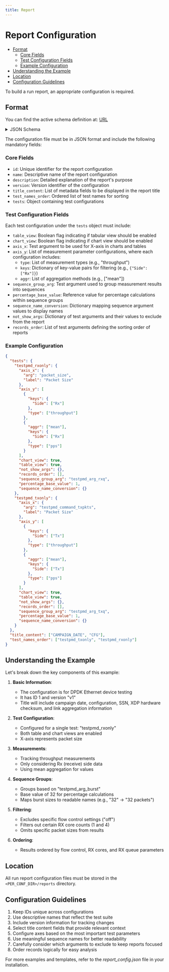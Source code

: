 ```yaml
---
title: Report
---
```


# Report Configuration

<!--toc:start-->
  - [Format](#format)
    - [Core Fields](#core-fields)
    - [Test Configuration Fields](#test-configuration-fields)
    - [Example Configuration](#example-configuration)
  - [Understanding the Example](#understanding-the-example)
  - [Location](#location)
  - [Configuration Guidelines](#configuration-guidelines)
<!--toc:end-->

To build a run report, an appropriate configuration is required.


## Format
You can find the active schema definition at: [URL](https://github.com/ts-factory/bublik/blob/main/bublik/data/schemas/report.json)

<details>
  <summary>JSON Schema</summary>

  ```json
  {
    "$schema": "http://json-schema.org/draft-07/schema#",
    "type": "object",
    "properties": {
        "title_content": {
            "description": "Metas for title genegation",
            "type": "array",
            "items": {
                "description": "Meta with label type",
                "type": "string"
            },
            "minItems": 1,
            "uniqueItems": true
        },
        "test_names_order": {
            "description": "Test names for tests sorting",
            "type": "array",
            "items": {
                "description": "Test name",
                "type": "string"
            },
            "minItems": 1,
            "uniqueItems": true
        },
        "tests": {
            "type": "object",
            "additionalProperties": {
                "type": "object",
                "properties": {
                    "table_view": {
                        "description": "Table view flag",
                        "type": "boolean"
                    },
                    "chart_view": {
                        "description": "Chart view flag",
                        "type": "boolean"
                    },
                    "axis_x": {
                        "description": "Axis x test argument",
                        "type": "object",
                        "properties": {
                            "arg": {
                                "type": "string",
                                "minLength": 1
                            },
                            "label": {
                                "type": "string",
                                "minLength": 1
                            }
                        },
                        "required": [
                            "arg"
                        ]
                    },
                    "axis_y": {
                        "description": "Measurement parameters",
                        "type": "array",
                        "items": {
                            "type": "object",
                            "properties": {
                                "tool": {
                                    "type": "array",
                                    "items": {
                                        "type": "string"
                                    }
                                },
                                "type": {
                                    "type": "array",
                                    "items": {
                                        "type": "string"
                                    }
                                },
                                "name": {
                                    "type": "array",
                                    "items": {
                                        "type": "string"
                                    }
                                },
                                "aggr": {
                                    "type": "array",
                                    "items": {
                                        "type": "string"
                                    }
                                },
                                "keys": {
                                    "type": "object",
                                    "additionalProperties": {
                                        "type": "array",
                                        "items": {
                                            "type": "string"
                                        }
                                    }
                                }
                            },
                            "additionalProperties": false
                        }
                    },
                    "sequences": {
                        "description": "Sequences settings",
                        "type": "object",
                        "properties": {
                            "arg": {
                                "description": "Specify an argument for displaying iteration results on the same axes",
                                "type": ["string"]
                            },
                            "arg_label": {
                                "description": "Specify label to display the sequense group argument",
                                "type": ["string"]
                            },
                            "percentage_base_value": {
                                "description": "Base value for percentage calculation",
                                "type": ["string", "number"]
                            },
                            "arg_vals_labels": {
                                "description": "Specify labels to display the sequense group argument values",
                                "type": "object",
                                "additionalProperties": true
                            }
                        },
                        "required": [
                            "arg"
                        ]
                    },
                    "not_show_args": {
                        "description": "Arguments and their values for excluding results from the report",
                        "type": "object",
                        "additionalProperties": {
                            "type": "array",
                            "items": {
                                "type": "string"
                            }
                        }
                    },
                    "records_order": {
                        "description": "Test names list for records sorting",
                        "type": "array",
                        "items": {
                            "type": "string"
                        }
                    }
                },
                "required": [
                    "table_view",
                    "chart_view",
                    "axis_x",
                    "axis_y",
                    "not_show_args",
                    "records_order"
                ]
            }
        }
    },
    "required": [
        "title_content",
        "test_names_order",
        "tests"
    ],
    "additionalProperties": false
}
  ```
  
</details>

The configuration file must be in JSON format and include the following mandatory fields:

### Core Fields

- `id`: Unique identifier for the report configuration
- `name`: Descriptive name of the report configuration
- `description`: Detailed explanation of the report's purpose
- `version`: Version identifier of the configuration
- `title_content`: List of metadata fields to be displayed in the report title
- `test_names_order`: Ordered list of test names for sorting
- `tests`: Object containing test configurations

### Test Configuration Fields

Each test configuration under the `tests` object must include:

- `table_view`: Boolean flag indicating if tabular view should be enabled
- `chart_view`: Boolean flag indicating if chart view should be enabled
- `axis_x`: Test argument to be used for X-axis in charts and tables
- `axis_y`: List of measurement parameter configurations, where each configuration includes:
  - `type`: List of measurement types (e.g., "throughput")
  - `keys`: Dictionary of key-value pairs for filtering (e.g., `{"Side": ["Rx"]}`)
  - `aggr`: List of aggregation methods (e.g., ["mean"])
- `sequence_group_arg`: Test argument used to group measurement results into sequences
- `percentage_base_value`: Reference value for percentage calculations within sequence groups
- `sequence_name_conversion`: Dictionary mapping sequence argument values to display names
- `not_show_args`: Dictionary of test arguments and their values to exclude from the report
- `records_order`: List of test arguments defining the sorting order of reports

### Example Configuration

```json
{
  "tests": {
    "testpmd_rxonly": {
      "axis_x": {
        "arg": "packet_size",
        "label": "Packet Size"
      },
      "axis_y": [
        {
          "keys": {
            "Side": ["Rx"]
          },
          "type": ["throughput"]
        },
        {
          "aggr": ["mean"],
          "keys": {
            "Side": ["Rx"]
          },
          "type": ["pps"]
        }
      ],
      "chart_view": true,
      "table_view": true,
      "not_show_args": {},
      "records_order": [],
      "sequence_group_arg": "testpmd_arg_rxq",
      "percentage_base_value": 1,
      "sequence_name_conversion": {}
    },
    "testpmd_txonly": {
      "axis_x": {
        "arg": "testpmd_command_txpkts",
        "label": "Packet Size"
      },
      "axis_y": [
        {
          "keys": {
            "Side": ["Tx"]
          },
          "type": ["throughput"]
        },
        {
          "aggr": ["mean"],
          "keys": {
            "Side": ["Tx"]
          },
          "type": ["pps"]
        }
      ],
      "chart_view": true,
      "table_view": true,
      "not_show_args": {},
      "records_order": [],
      "sequence_group_arg": "testpmd_arg_txq",
      "percentage_base_value": 1,
      "sequence_name_conversion": {}
    }
  },
  "title_content": ["CAMPAIGN_DATE", "CFG"],
  "test_names_order": ["testpmd_txonly", "testpmd_rxonly"]
}
```

## Understanding the Example

Let's break down the key components of this example:

1. **Basic Information**:

   - The configuration is for DPDK Ethernet device testing
   - It has ID 1 and version "v1"
   - Title will include campaign date, configuration, SSN, XDP hardware checksum, and link aggregation information

2. **Test Configuration**:

   - Configured for a single test: "testpmd_rxonly"
   - Both table and chart views are enabled
   - X-axis represents packet size

3. **Measurements**:

   - Tracking throughput measurements
   - Only considering Rx (receive) side data
   - Using mean aggregation for values

4. **Sequence Groups**:

   - Groups based on "testpmd_arg_burst"
   - Base value of 32 for percentage calculations
   - Maps burst sizes to readable names (e.g., "32" → "32 packets")

5. **Filtering**:

   - Excludes specific flow control settings ("off")
   - Filters out certain RX core counts (1 and 4)
   - Omits specific packet sizes from results

6. **Ordering**:
   - Results ordered by flow control, RX cores, and RX queue parameters

## Location

All run report configuration files must be stored in the `<PER_CONF_DIR>/reports` directory.

## Configuration Guidelines

1. Keep IDs unique across configurations
2. Use descriptive names that reflect the test suite
3. Include version information for tracking changes
4. Select title content fields that provide relevant context
5. Configure axes based on the most important test parameters
6. Use meaningful sequence names for better readability
7. Carefully consider which arguments to exclude to keep reports focused
8. Order records logically for easy analysis

For more examples and templates, refer to the _report_config.json_ file in your installation.
